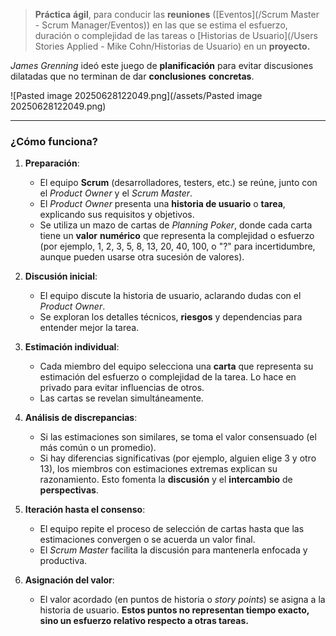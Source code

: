 > **Práctica** **ágil**, para conducir las **reuniones** ([Eventos](/Scrum Master - Scrum Manager/Eventos)) en las que se estima el esfuerzo, duración o complejidad de las tareas o [Historias de Usuario](/Users Stories Applied - Mike Cohn/Historias de Usuario) en un **proyecto.**

*James Grenning* ideó este juego de **planificación** para evitar discusiones dilatadas que no terminan de dar **conclusiones** **concretas**. 

![Pasted image 20250628122049.png](/assets/Pasted image 20250628122049.png)
****
### **¿Cómo funciona?**
1. **Preparación**:
    
	- El equipo **Scrum** (desarrolladores, testers, etc.) se reúne, junto con el _Product Owner_ y el _Scrum Master_.
    - El _Product Owner_ presenta una **historia de usuario** o **tarea**, explicando sus requisitos y objetivos.
    - Se utiliza un mazo de cartas de _Planning Poker_, donde cada carta tiene un **valor** **numérico** que representa la complejidad o esfuerzo (por ejemplo, 1, 2, 3, 5, 8, 13, 20, 40, 100, o "?" para incertidumbre, aunque pueden usarse otra sucesión de valores).
    
2. **Discusión inicial**:
    
	- El equipo discute la historia de usuario, aclarando dudas con el _Product Owner_.
    - Se exploran los detalles técnicos, **riesgos** y dependencias para entender mejor la tarea.
    
3. **Estimación individual**:
    
	- Cada miembro del equipo selecciona una **carta** que representa su estimación del esfuerzo o complejidad de la tarea. Lo hace en privado para evitar influencias de otros.
    - Las cartas se revelan simultáneamente.
    
4. **Análisis de discrepancias**:
    
	- Si las estimaciones son similares, se toma el valor consensuado (el más común o un promedio).
    - Si hay diferencias significativas (por ejemplo, alguien elige 3 y otro 13), los miembros con estimaciones extremas explican su razonamiento. Esto fomenta la **discusión** y el **intercambio** de **perspectivas**.

5. **Iteración hasta el consenso**:
    
	- El equipo repite el proceso de selección de cartas hasta que las estimaciones convergen o se acuerda un valor final.
    - El _Scrum Master_ facilita la discusión para mantenerla enfocada y productiva.
    
6. **Asignación del valor**:
    
	- El valor acordado (en puntos de historia o _story points_) se asigna a la historia de usuario. **Estos puntos no representan tiempo exacto, sino un esfuerzo relativo respecto a otras tareas.**